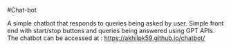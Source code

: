 #Chat-bot

A simple chatbot that responds to queries being asked by user. Simple front end with start/stop buttons and queries being answered using GPT APIs.
The chatbot can be accessed at : https://akhilpk59.github.io/chatbot/
